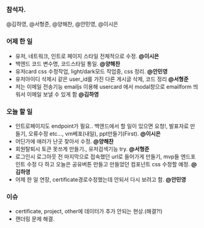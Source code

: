 ### 참석자.
@김하영, @서형준, @양해찬, @안민영, @이시은

### 어제 한 일
 - 유저, 네트워크, 인트로 페이지 스타일 전체적으로 수정. **@이시은**
 - 백엔드 코드 변수명, 코드스타일 통일. **@양해찬**
 - 유저card css 수정작업, light/dark모드 작업중, css 정리. **@안민영**
 - 유저아이디 삭제시 같은 user_id를 가진 다른 게시글 삭제, 코드 정리 **@서형준**
 - 저는 이메일 전송기능 emailjs 이용해 usercard 에서 modal창으로 emailform 띄워서 이메일 보낼 수 있게 함 **@김하영**

### 오늘 할 일
 - 인트로페이지도 endpoint가 필요.. 백엔드에서 할 일이 있으면 요청!, 발표자료 만들기, 오류수정 etc...,
vm베포(내일), ppt만들기(First). **@이시은**
 - 어딘가에 애러가 난곳 찾아서 수정. **@양해찬**
 - 회원탈퇴시 토큰 못쓰게 만들기., 유저검색기능 try. **@서형준**
 - 로그인시 로그아웃 전 마지막으로 접속했던 url로 들어가게 만들기, mvp들 엔드포인트 수정 다 하고 오늘은 공유버튼 만들고 만들었던 컴포넌트 css 수정할 예정. **@김하영**
 - 어제 한 일 연장, certificate경로수정했는데 안되서 다시 보려고 함. **@안민영**

### 이슈
 - certificate, project, other에 데이터가 추가 안되는 현상.(해결?!)
 - 랜더링 문제 해결.